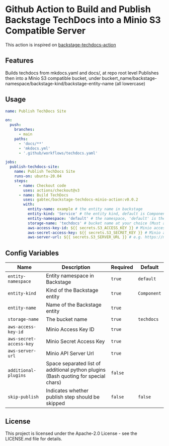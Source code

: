 # Github Action to Build and Publish Backstage TechDocs into a Minio S3 Compatible Server

This action is inspired on [backstage-techdocs-action](https://github.com/Staffbase/backstage-techdocs-action)

## Features

Builds techdocs from mkdocs.yaml and docs/, at repo root level
Publishes then into a Minio S3 compatible bucket, under buckert_name/backstage-namespace/backstage-kind/backstage-entity-name (all lowercase)

## Usage

```yaml
name: Publish TechDocs Site

on:
  push:
    branches:
      - main
    paths:
      - 'docs/**'
      - 'mkdocs.yml'
      - '.github/workflows/techdocs.yaml'

jobs:
  publish-techdocs-site:
    name: Publish TechDocs Site
    runs-on: ubuntu-20.04
    steps:
      - name: Checkout code
        uses: actions/checkout@v3
      - name: Build TechDocs
        uses: gabtec/backstage-techdocs-minio-action:v0.0.2
        with:
          entity-name: example # the entity name in backstage
          entity-kind: 'Service' # the entity kind, default is Component
          entity-namespace: 'default' # the namespace, 'default' is the default
          storage-name: 'techdocs' # bucket name at your choice (Must already exist)
          aws-access-key-id: ${{ secrets.S3_ACCESS_KEY }} # Minio accessKeyId
          aws-secret-access-key: ${{ secrets.S3_SECRET_KEY }} # Minio accessSecretKey
          aws-server-url: ${{ secrets.S3_SERVER_URL }} # e.g. https://minio.example.org:9000 (api)
```

## Config Variables

| Name                    | Description                                                                        | Required | Default     |
| ----------------------- | ---------------------------------------------------------------------------------- | -------- | ----------- |
| `entity-namespace`      | Entity namespace in Backstage                                                      | `true`   | `default`   |
| `entity-kind`           | Kind of the Backstage entity                                                       | `true`   | `Component` |
| `entity-name`           | Name of the Backstage entity                                                       | `true`   |             |
| `storage-name`          | The bucket name                                                                    | `true`   | `techdocs`  |
| `aws-access-key-id`     | Minio Access Key ID                                                                | `true`   |             |
| `aws-secret-access-key` | Minio Secret Access Key                                                            | `true`   |             |
| `aws-server-url`        | Minio API Server Url                                                               | `true`   |             |
| `additional-plugins`    | Space separated list of additional python plugins (Bash quoting for special chars) | `false`  |             |
| `skip-publish`          | Indicates whether publish step should be skipped                                   | `false`  | `false`     |

## License

This project is licensed under the Apache-2.0 License - see the LICENSE.md file for details.

